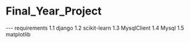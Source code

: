 # Final_Year_Project
--- requirements
1.1 django
1.2 scikit-learn
1.3 MysqlClient
1.4 Mysql
1.5 matplotlib
